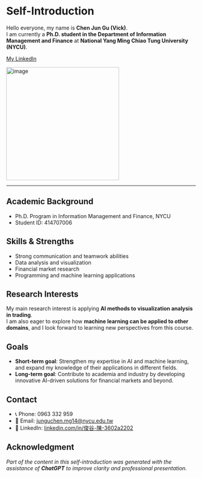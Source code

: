 # Self-Introduction

Hello everyone, my name is **Chen Jun Gu (Vick)**.  
I am currently a **Ph.D. student in the Department of Information Management and Finance** at **National Yang Ming Chiao Tung University (NYCU)**.  

[My LinkedIn](https://www.linkedin.com/in/%E4%BF%8A%E8%B0%B7-%E9%99%B3-3602a2202)  

<img width="300" height="300" alt="image" src="https://github.com/user-attachments/assets/56781362-c291-4dcf-8848-c9fe2974b0bb" />

---

## Academic Background
- Ph.D. Program in Information Management and Finance, NYCU  
- Student ID: 414707006  

## Skills & Strengths
- Strong communication and teamwork abilities  
- Data analysis and visualization  
- Financial market research  
- Programming and machine learning applications  

## Research Interests
My main research interest is applying **AI methods to visualization analysis in trading**.  
I am also eager to explore how **machine learning can be applied to other domains**, and I look forward to learning new perspectives from this course.  

## Goals
- **Short-term goal**: Strengthen my expertise in AI and machine learning, and expand my knowledge of their applications in different fields.  
- **Long-term goal**: Contribute to academia and industry by developing innovative AI-driven solutions for financial markets and beyond.  

## Contact
- 📞 Phone: 0963 332 959  
- 📧 Email: junguchen.mg14@nycu.edu.tw  
- 🔗 LinkedIn: [linkedin.com/in/俊谷-陳-3602a2202](https://www.linkedin.com/in/%E4%BF%8A%E8%B0%B7-%E9%99%B3-3602a2202)

## Acknowledgment
*Part of the content in this self-introduction was generated with the assistance of **ChatGPT** to improve clarity and professional presentation.*
